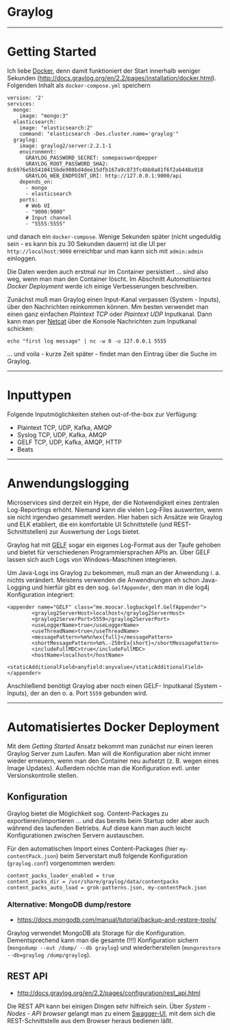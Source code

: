 # Graylog

---

# Getting Started
Ich liebe [Docker](docker.md), denn damit funktioniert der Start innerhalb weniger Sekunden (http://docs.graylog.org/en/2.2/pages/installation/docker.html). Folgenden Inhalt als `docker-compose.yml` speichern

```
version: '2'
services:
  mongo:
    image: "mongo:3"
  elasticsearch:
    image: "elasticsearch:2"
    command: "elasticsearch -Des.cluster.name='graylog'"
  graylog:
    image: graylog2/server:2.2.1-1
    environment:
      GRAYLOG_PASSWORD_SECRET: somepasswordpepper
      GRAYLOG_ROOT_PASSWORD_SHA2: 8c6976e5b5410415bde908bd4dee15dfb167a9c873fc4bb8a81f6f2ab448a918
      GRAYLOG_WEB_ENDPOINT_URI: http://127.0.0.1:9000/api
    depends_on:
      - mongo
      - elasticsearch
    ports:
      # Web UI
      - "9000:9000"
      # Input channel
      - "5555:5555"
```

und danach ein `docker-compose`. Wenige Sekunden später (nicht ungeduldig sein - es kann bis zu 30 Sekunden dauern) ist die UI per `http://localhost:9000` erreichbar und man kann sich mit `admin:admin` einloggen.

Die Daten werden auch erstmal nur im Container persistiert ... sind also weg, wenn man man den Container löscht. Im Abschnitt *Automatisiertes Docker Deployment* werde ich einige Verbesserungen beschreiben.

Zunächst muß man Graylog einen Input-Kanal verpassen (System - Inputs), über den Nachrichten reinkommen können. Mm besten verwendet man einen ganz einfachen *Plaintext TCP* oder *Plaintext UDP* Inputkanal. Dann kann man per [Netcat](https://wiki.ubuntuusers.de/netcat/) über die Konsole Nachrichten zum Inputkanal schicken:

```
echo "first log message" | nc -w 0 -u 127.0.0.1 5555
```

... und voila - kurze Zeit später - findet man den Eintrag über die Suche im Graylog.

---

# Inputtypen
Folgende Inputmöglichkeiten stehen out-of-the-box zur Verfügung:

* Plaintext TCP, UDP, Kafka, AMQP
* Syslog TCP, UDP, Kafka, AMQP
* GELF TCP, UDP, Kafka, AMQP, HTTP
* Beats

---

# Anwendungslogging
Microservices sind derzeit ein Hype, der die Notwendigkeit eines zentralen Log-Reportings erhöht. Niemand kann die vielen Log-Files auswerten, wenn sie nicht irgendwo gesammelt werden. Hier haben sich Ansätze wie Graylog und ELK etabliert, die ein komfortable UI Schnittstelle (und REST-Schnittstellen) zur Auswertung der Logs bietet.

Graylog hat mit [GELF](http://docs.graylog.org/en/2.2/pages/gelf.html) sogar ein eigenes Log-Format aus der Taufe gehoben und bietet für verschiedenen Programmiersprachen APIs an. Über GELF lassen sich auch Logs von Windows-Maschinen integrieren.

Um Java-Logs ins Graylog zu bekommen, muß man an der Anwendung i. a. nichts verändert. Meistens verwenden die Anwendnungen eh schon Java-Logging und hierfür gibt es den sog. `GelfAppender`, den man in die log4j Konfiguration integriert:

```
<appender name="GELF" class="me.moocar.logbackgelf.GelfAppender">
        <graylog2ServerHost>localhost</graylog2ServerHost>
        <graylog2ServerPort>5559</graylog2ServerPort>
        <useLoggerName>true</useLoggerName>
        <useThreadName>true</useThreadName>
        <messagePattern>%m%n%ex{full}</messagePattern>
        <shortMessagePattern>%m%.-250rEx{short}</shortMessagePattern>
        <includeFullMDC>true</includeFullMDC>
        <hostName>localhost</hostName>
        <staticAdditionalField>anyfield:anyvalue</staticAdditionalField>
</appender>
```

Anschließend benötigt Graylog aber noch einen GELF- Inputkanal (System - Inputs), der an den o. a. Port `5559` gebunden wird. 

---

# Automatisiertes Docker Deployment
Mit dem *Getting Started* Ansatz bekommt man zunächst nur einen leeren Graylog Server zum Laufen. Man will die Konfiguration aber nicht immer wieder erneuern, wenn man den Container neu aufsetzt (z. B. wegen eines Image Updates). Außerdem nöchte man die Konfiguration evtl. unter Versionskontrolle stellen.

## Konfiguration
Graylog bietet die Möglichkeit sog. Content-Packages zu exportieren/importieren ... und das bereits beim Startup oder aber auch während des laufenden Betriebs. Auf diese kann man auch leicht Konfigurationen zwischen Servern austauschen.

Für den automatischen Import eines Content-Packages (hier `my-contentPack.json`) beim Serverstart muß folgende Konfiguration (`graylog.conf`) vorgenommen werden:

```
content_packs_loader_enabled = true
content_packs_dir = /usr/share/graylog/data/contentpacks
content_packs_auto_load = grok-patterns.json, my-contentPack.json
```

### Alternative: MongoDB dump/restore
* https://docs.mongodb.com/manual/tutorial/backup-and-restore-tools/

Graylog verwendet MongoDB als Storage für die Konfiguration. Dementsprechend kann man die gesamte (!!!) Konfiguration sichern (`mongodump --out /dump/ --db graylog`) und wiederherstellen (`mongorestore --db=graylog /dump/graylog`).

## REST API
* http://docs.graylog.org/en/2.2/pages/configuration/rest_api.html

Die REST API kann bei einigen Dingen sehr hilfreich sein. Über *System - Nodes - API browser* gelangt man zu einem [Swagger-UI](http://swagger.io/), mit dem sich die REST-Schnittstelle aus dem Browser heraus bedienen läßt.